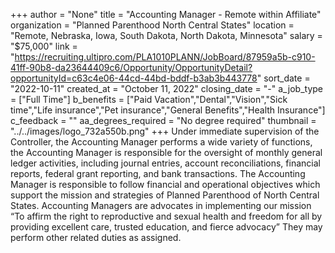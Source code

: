 +++
author = "None"
title = "Accounting Manager - Remote within Affiliate"
organization = "Planned Parenthood North Central States"
location = "Remote, Nebraska, Iowa, South Dakota, North Dakota, Minnesota"
salary = "$75,000"
link = "https://recruiting.ultipro.com/PLA1010PLANN/JobBoard/87959a5b-c910-41ff-90b8-da23644409c6/Opportunity/OpportunityDetail?opportunityId=c63c4e06-44cd-44bd-bddf-b3ab3b443778"
sort_date = "2022-10-11"
created_at = "October 11, 2022"
closing_date = "-"
a_job_type = ["Full Time"]
b_benefits = ["Paid Vacation","Dental","Vision","Sick time","Life insurance","Pet insurance","General Benefits","Health Insurance"]
c_feedback = ""
aa_degrees_required = "No degree required"
thumbnail = "../../images/logo_732a550b.png"
+++
Under immediate supervision of the Controller, the Accounting Manager performs a wide variety of functions, the Accounting Manager is responsible for the oversight of monthly general ledger activities, including journal entries, account reconciliations, financial reports, federal grant reporting, and bank transactions. The Accounting Manager is responsible to follow financial and operational objectives which support the mission and strategies of Planned Parenthood of North Central States. Accounting Managers are advocates in implementing our mission “To affirm the right to reproductive and sexual health and freedom for all by providing excellent care, trusted education, and fierce advocacy” They may perform other related duties as assigned.